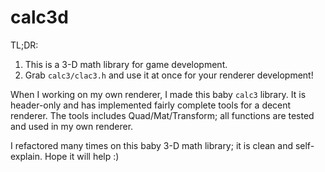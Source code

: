 # calc3d

TL;DR: 
1. This is a 3-D math library for game development.
2. Grab `calc3/clac3.h` and use it at once for your renderer development!

When I working on my own renderer, I made this baby `calc3` library.
It is header-only and has implemented fairly complete tools for a decent renderer.
The tools includes Quad/Mat/Transform; all functions are tested and used in my own renderer.

I refactored many times on this baby 3-D math library; it is clean and self-explain. Hope it will help :)
